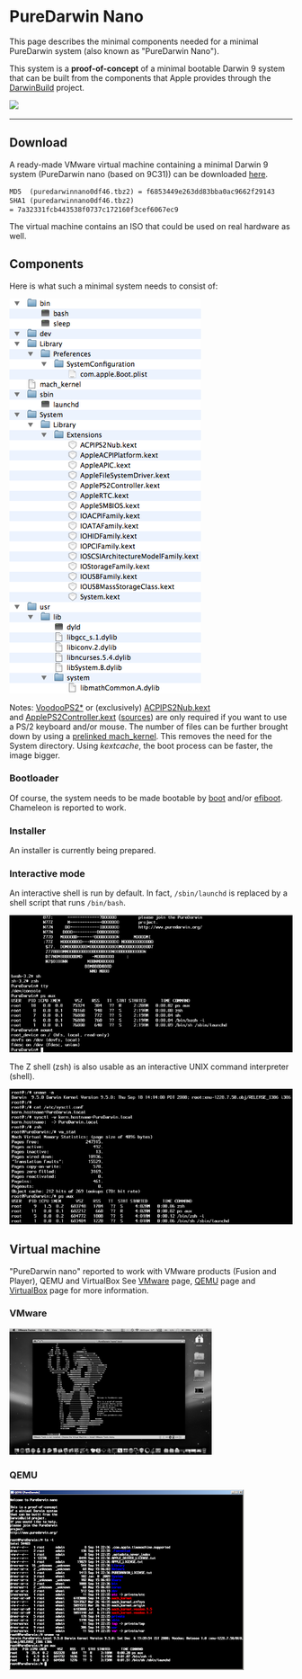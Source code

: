 # PureDarwin Nano

This page describes the minimal components needed for a minimal PureDarwin system (also known as "PureDarwin Nano"). 

This system is a **proof-of-concept** of a minimal bootable Darwin 9 system that can be built from the components that Apple provides through the [DarwinBuild](http://darwinbuild.macosforge.org/) project.

[![](https://sites.google.com/a/puredarwin.org/puredarwin/downloads/puredarwin-nano/puredarwin.jpg?attredirects=0)](https://sites.google.com/a/puredarwin.org/puredarwin/downloads/puredarwin-nano/puredarwin.jpg?attredirects=0)

-----

<a name="Download"></a>Download
--------

A ready-made VMware virtual machine containing a minimal Darwin 9 system (PureDarwin nano (based on 9C31)) can be downloaded [here](https://sites.google.com/a/puredarwin.org/puredarwin/downloads).  

    MD5  (puredarwinnano0df46.tbz2) = f6853449e263dd83bba0ac9662f29143
    SHA1 (puredarwinnano0df46.tbz2) = 7a32331fcb443538f0737c172160f3cef6067ec9

The virtual machine contains an ISO that could be used on real hardware as well.

<a name="Components"></a>Components
----------
Here is what such a minimal system needs to consist of:


![](/img/downloads/puredarwin-nano/Bild%202.png)

Notes: [VoodooPS2*](https://github.com/PureDarwin/PureDarwin/wiki/PS2_Controller) or (exclusively) [ACPIPS2Nub.kext](http://code.google.com/p/puredarwin/source/browse/Roots/pd/ACPIPS2Nub.root.tar.gz) and [ApplePS2Controller.kext](http://code.google.com/p/puredarwin/source/browse/Roots/pd/ApplePS2Controller.root.tar.gz) ([sources](http://tgwbd.org/darwin/extensions.html)) are only required if you want to use a PS/2 keyboard and/or mouse.
The number of files can be further brought down by using a [prelinked mach_kernel](https://github.com/PureDarwin/PureDarwin/wiki/XNU,_the_kernel). This removes the need for the System directory.
Using _kextcache_, the boot process can be faster, the image bigger.

### <a name="C-Bootloader"></a>Bootloader

Of course, the system needs to be made bootable by [boot](https://github.com/PureDarwin/PureDarwin/wiki/boot) and/or [efiboot](https://github.com/PureDarwin/PureDarwin/wiki/efiboot). 
Chameleon is reported to work.

### <a name="C-Installer"></a>Installer

An installer is currently being prepared.

### <a name="C-Interactive-mode"></a>Interactive mode

An interactive shell is run by default. In fact, `/sbin/launchd` is replaced by a shell script that runs `/bin/bash`.

![](/img/downloads/puredarwin-nano/bash%20interactive%20mode%20in%20nano.png)

The Z shell (zsh) is also usable as an interactive UNIX command interpreter (shell).

![](/img/downloads/puredarwin-nano/VMware%20running%20PureDarwin%20nano%20with%20interactive%20commands.png)

<a name="Virtual-machine"></a>Virtual machine
---------------
"PureDarwin nano" reported to work with VMware products (Fusion and Player), QEMU and VirtualBox
See [VMware](https://github.com/PureDarwin/PureDarwin/wiki/vmware) page, [QEMU](https://github.com/PureDarwin/PureDarwin/wiki/qemu) page and [VirtualBox](https://github.com/PureDarwin/PureDarwin/wiki/virtualbox) page for more information.

### <a name="VM-VMWarwe"></a>VMware

![](/img/downloads/puredarwin-nano/nanovmwarelittlegray.png)

### <a name="VM-QEMU"></a>QEMU

![](/img/downloads/puredarwin-nano/qemu1.png)